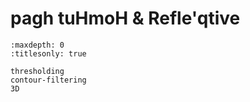 # pagh tuHmoH & Refle'qtive

```{toctree}
:maxdepth: 0
:titlesonly: true

thresholding
contour-filtering
3D
```
